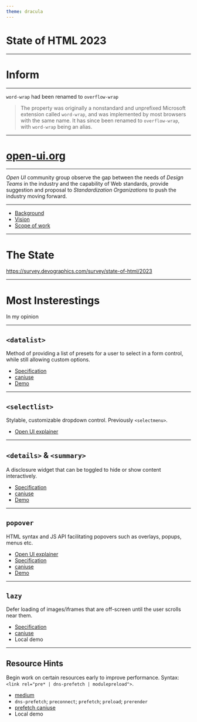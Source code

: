 ```yaml
---
theme: dracula
---
```


# State of HTML 2023

---

# Inform

----

`word-wrap` had been renamed to `overflow-wrap`

> The property was originally a nonstandard and unprefixed Microsoft extension called `word-wrap`, and was implemented by most browsers with the same name. It has since been renamed to `overflow-wrap`, with `word-wrap` being an alias.

---

# [open-ui.org](https://open-ui.org)

----

_Open UI_ community group observe the gap between the needs of _Design Teams_ in the industry and the capability of Web standards, provide suggestion and proposal to _Standardization Organizations_ to push the industry moving forward. 

----

* [Background](https://github.com/openui/open-ui#background)
* [Vision](https://github.com/openui/open-ui#vision)
* [Scope of work](https://github.com/openui/open-ui#scope-of-work)

---

# The State

https://survey.devographics.com/survey/state-of-html/2023

---

# Most Insterestings 

In my opinion

----

## `<datalist>`

Method of providing a list of presets for a user to select in a form control, while still allowing custom options.

* [Specification](https://html.spec.whatwg.org/multipage/form-elements.html#the-datalist-element)
* [caniuse](https://caniuse.com/?search=datalist)
* [Demo](https://codepen.io/crusoexia/pen/KKJgpqW)

----

## `<selectlist>`

Stylable, customizable dropdown control. Previously `<selectmenu>`.


* [Open UI explainer](https://open-ui.org/components/selectlist/)

----

## `<details>` & `<summary>`

A disclosure widget that can be toggled to hide or show content interactively.

* [Specification](https://html.spec.whatwg.org/multipage/interactive-elements.html#the-details-element)
* [caniuse](https://caniuse.com/?search=details)
* [Demo](https://codepen.io/crusoexia/pen/MWLbqQN)

----

## `popover`

HTML syntax and JS API facilitating popovers such as overlays, popups, menus etc.

* [Open UI explainer](https://open-ui.org/components/popover.research.explainer/)
* [Specification](https://html.spec.whatwg.org/multipage/popover.html#dom-popover)
* [caniuse](https://caniuse.com/?search=popover)
* [Demo](https://codepen.io/crusoexia/pen/gOqvwLv)

----

## `lazy`

Defer loading of images/iframes that are off-screen until the user scrolls near them.

* [Specification](https://html.spec.whatwg.org/multipage/urls-and-fetching.html#lazy-loading-attribute)
* [caniuse](https://caniuse.com/?search=lazy)
* Local demo

----

## Resource Hints

Begin work on certain resources early to improve performance. Syntax: `<link rel="pre* | dns-prefetch | modulepreload">`.

* [medium](https://medium.com/@luisvieira_gmr/html5-prefetch-1e54f6dda15d)
* `dns-prefetch`; `preconnect`; `prefetch`; `preload`; `prerender`
* [prefetch caniuse](https://caniuse.com/?search=prefetch)
* Local demo
